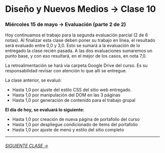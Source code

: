 # Diseño y Nuevos Medios → Clase 10 

### Miércoles 15 de mayo → Evaluación (parte 2 de 2)

Hoy continuamos el trabajo para la segunda evaluación parcial (2 de 6 notas). Al finalizar esta clase deben poner su trabajo en línea, el resultado será evaluado entre 0,0 y 3,0. Esto se sumará a la evaluación de lo entregado la clase recién pasada. A las dos evaluaciones sumaremos un punto base, y con eso resultará, en el mejor de los casos, en nota 7,0.

La retroalimentación se hará vía carpeta Google Drive del curso. Es su responsabilidad revisar con atención lo que allí se entregue. 

La clase anterior, se evaluó:

- Hasta 1,0 por ajuste del estilo CSS del sitio web entregado. 
- Hasta 1,0 por manipulación del DOM en las 3 páginas
- Hasta 1,0 por generación de contenido para el trabajo grupal

**El día de hoy, se evaluará lo siguiente:** 

- Hasta 1,0 por creación de nueva página de portafolio del curso 
- Hasta 1,0 por despliegue condicionado de ítems del portafolio
- Hasta 1,0 por ajuste de menú y estilo del sitio completo

- - - - - - - 

###### [SIGUIENTE CLASE →](https://github.com/profesorfaco/dno037-2019/tree/gh-pages/clase-11)

